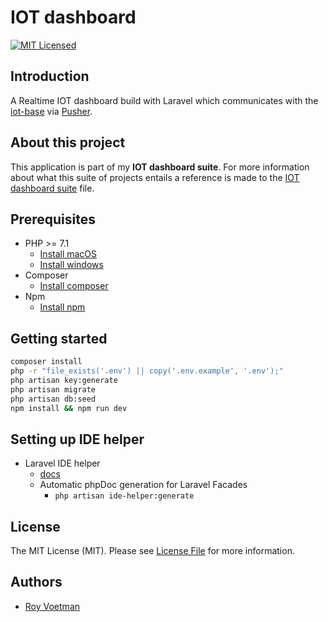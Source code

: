 # IOT dashboard
[![MIT Licensed](https://img.shields.io/badge/license-MIT-brightgreen.svg?style=flat-square)](LICENSE)

## Introduction
A Realtime IOT dashboard build with Laravel which communicates with the [iot-base](https://github.com/RoyVoetman/iot-base) via [Pusher](https://pusher.com/).

## About this project
This application is part of my **IOT dashboard suite**. For more information about what this suite of projects entails a reference is made to the [IOT dashboard suite](https://github.com/RoyVoetman/iot-base/blob/master/IOT%20dashboard%20suite.md) file.

## Prerequisites
- PHP >= 7.1
    - [Install macOS](http://php.net/manual/en/install.macosx.php)
    - [Install windows](http://php.net/manual/en/install.windows.php)
- Composer
    - [Install composer](https://getcomposer.org/download/)
- Npm
    - [Install npm](https://www.npmjs.com/get-npm)

## Getting started

```bash
composer install
php -r "file_exists('.env') || copy('.env.example', '.env');"
php artisan key:generate
php artisan migrate
php artisan db:seed
npm install && npm run dev
```

## Setting up IDE helper
* Laravel IDE helper
    * [docs](https://github.com/barryvdh/laravel-ide-helper)
    * Automatic phpDoc generation for Laravel Facades
        * `php artisan ide-helper:generate`
        
## License
The MIT License (MIT). Please see [License File](LICENSE) for more information.


## Authors
* [Roy Voetman](https://www.royvoetman.nl)
